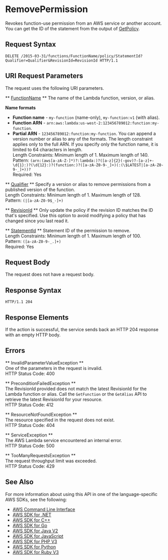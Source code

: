# RemovePermission<a name="API_RemovePermission"></a>

Revokes function\-use permission from an AWS service or another account\. You can get the ID of the statement from the output of [GetPolicy](API_GetPolicy.md)\.

## Request Syntax<a name="API_RemovePermission_RequestSyntax"></a>

```
DELETE /2015-03-31/functions/FunctionName/policy/StatementId?Qualifier=Qualifier&RevisionId=RevisionId HTTP/1.1
```

## URI Request Parameters<a name="API_RemovePermission_RequestParameters"></a>

The request uses the following URI parameters\.

 ** [FunctionName](#API_RemovePermission_RequestSyntax) **   <a name="SSS-RemovePermission-request-FunctionName"></a>
The name of the Lambda function, version, or alias\.  

**Name formats**
+  **Function name** \- `my-function` \(name\-only\), `my-function:v1` \(with alias\)\.
+  **Function ARN** \- `arn:aws:lambda:us-west-2:123456789012:function:my-function`\.
+  **Partial ARN** \- `123456789012:function:my-function`\.
You can append a version number or alias to any of the formats\. The length constraint applies only to the full ARN\. If you specify only the function name, it is limited to 64 characters in length\.  
Length Constraints: Minimum length of 1\. Maximum length of 140\.  
Pattern: `(arn:(aws[a-zA-Z-]*)?:lambda:)?([a-z]{2}(-gov)?-[a-z]+-\d{1}:)?(\d{12}:)?(function:)?([a-zA-Z0-9-_]+)(:(\$LATEST|[a-zA-Z0-9-_]+))?`   
Required: Yes

 ** [Qualifier](#API_RemovePermission_RequestSyntax) **   <a name="SSS-RemovePermission-request-Qualifier"></a>
Specify a version or alias to remove permissions from a published version of the function\.  
Length Constraints: Minimum length of 1\. Maximum length of 128\.  
Pattern: `(|[a-zA-Z0-9$_-]+)` 

 ** [RevisionId](#API_RemovePermission_RequestSyntax) **   <a name="SSS-RemovePermission-request-RevisionId"></a>
Only update the policy if the revision ID matches the ID that's specified\. Use this option to avoid modifying a policy that has changed since you last read it\.

 ** [StatementId](#API_RemovePermission_RequestSyntax) **   <a name="SSS-RemovePermission-request-StatementId"></a>
Statement ID of the permission to remove\.  
Length Constraints: Minimum length of 1\. Maximum length of 100\.  
Pattern: `([a-zA-Z0-9-_.]+)`   
Required: Yes

## Request Body<a name="API_RemovePermission_RequestBody"></a>

The request does not have a request body\.

## Response Syntax<a name="API_RemovePermission_ResponseSyntax"></a>

```
HTTP/1.1 204
```

## Response Elements<a name="API_RemovePermission_ResponseElements"></a>

If the action is successful, the service sends back an HTTP 204 response with an empty HTTP body\.

## Errors<a name="API_RemovePermission_Errors"></a>

 ** InvalidParameterValueException **   
One of the parameters in the request is invalid\.  
HTTP Status Code: 400

 ** PreconditionFailedException **   
The RevisionId provided does not match the latest RevisionId for the Lambda function or alias\. Call the `GetFunction` or the `GetAlias` API to retrieve the latest RevisionId for your resource\.  
HTTP Status Code: 412

 ** ResourceNotFoundException **   
The resource specified in the request does not exist\.  
HTTP Status Code: 404

 ** ServiceException **   
The AWS Lambda service encountered an internal error\.  
HTTP Status Code: 500

 ** TooManyRequestsException **   
The request throughput limit was exceeded\.  
HTTP Status Code: 429

## See Also<a name="API_RemovePermission_SeeAlso"></a>

For more information about using this API in one of the language\-specific AWS SDKs, see the following:
+  [AWS Command Line Interface](https://docs.aws.amazon.com/goto/aws-cli/lambda-2015-03-31/RemovePermission) 
+  [AWS SDK for \.NET](https://docs.aws.amazon.com/goto/DotNetSDKV3/lambda-2015-03-31/RemovePermission) 
+  [AWS SDK for C\+\+](https://docs.aws.amazon.com/goto/SdkForCpp/lambda-2015-03-31/RemovePermission) 
+  [AWS SDK for Go](https://docs.aws.amazon.com/goto/SdkForGoV1/lambda-2015-03-31/RemovePermission) 
+  [AWS SDK for Java V2](https://docs.aws.amazon.com/goto/SdkForJavaV2/lambda-2015-03-31/RemovePermission) 
+  [AWS SDK for JavaScript](https://docs.aws.amazon.com/goto/AWSJavaScriptSDK/lambda-2015-03-31/RemovePermission) 
+  [AWS SDK for PHP V3](https://docs.aws.amazon.com/goto/SdkForPHPV3/lambda-2015-03-31/RemovePermission) 
+  [AWS SDK for Python](https://docs.aws.amazon.com/goto/boto3/lambda-2015-03-31/RemovePermission) 
+  [AWS SDK for Ruby V3](https://docs.aws.amazon.com/goto/SdkForRubyV3/lambda-2015-03-31/RemovePermission) 